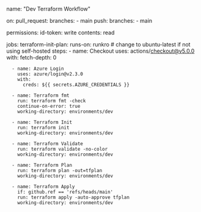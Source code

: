 name: "Dev Terraform Workflow"

on:
  pull_request:
    branches:
      - main
  push:
    branches:
      - main      

permissions:
  id-token: write
  contents: read
  
jobs: 
  terraform-init-plan:
    runs-on: runkro   # change to ubuntu-latest if not using self-hosted
    steps: 
      - name: Checkout
        uses: actions/checkout@v5.0.0
        with:
          fetch-depth: 0
    
      - name: Azure Login
        uses: azure/login@v2.3.0
        with:
          creds: ${{ secrets.AZURE_CREDENTIALS }}
            
      - name: Terraform fmt
        run: terraform fmt -check
        continue-on-error: true
        working-directory: environments/dev
        
      - name: Terraform Init
        run: terraform init  
        working-directory: environments/dev
        
      - name: Terraform Validate
        run: terraform validate -no-color
        working-directory: environments/dev
                
      - name: Terraform Plan
        run: terraform plan -out=tfplan 
        working-directory: environments/dev

      - name: Terraform Apply
        if: github.ref == 'refs/heads/main'
        run: terraform apply -auto-approve tfplan
        working-directory: environments/dev
